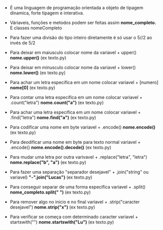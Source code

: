 - É uma linguagem de programação orientada a objeto de tipagem dinamica, forte tipagem e interativa.

- Váriaveis, funções e metodos podem ser feitas assim **nome_completo.** E classes nomeCompleto

- Para fazer uma divisão do tipo inteiro diretamente é só usar o 5//2 ao invés de 5/2

- Para deixar em maiusculo colocar nome da variavel + upper() **nome.upper()** (ex texto.py)
- Para deixar em minusculo colocar nome da variavel + lower() **nome.lower()** (ex texto.py)
- Para achar um letra especifica em um nome colocar variavel + [numero] **nome[0]** (ex texto.py)
- Para contar uma letra especifica em um nome colocar variavel + .count("letra") **nome.count("a")** (ex texto.py)
- Para achar uma letra especifica em um nome colocar variavel + .find("letra") **nome.find("a")** (ex texto.py)
- Para codificar uma nome em byte variavel + .encode() **nome.encode()** (ex texto.py)
- Para deodificar uma nome em byte para texto normal variavel + .encode() **nome.encode().decode()** (ex texto.py)
- Para mudar uma letra por outra varivavel + .replace("letra", "letra") **nome.replace("b", "a")** (ex texto.py)
- Para fazer uma separação "separador desejavel" + .join("string" ou variavel) **"-".join("Lucas")** (ex texto.py)
- Para conseguir separar de uma forma especifica variavel + .split() **nome_completo.split(" ")** (ex texto.py)
- Para remover algo no inicio e no final variavel + .strip("caracter desejavel") **nome.strip("x")** (ex texto.py)
- Para verificar se começa com determinado caracter variavel + startswith("") **nome.startswith("Lu")** (ex texto.py)



